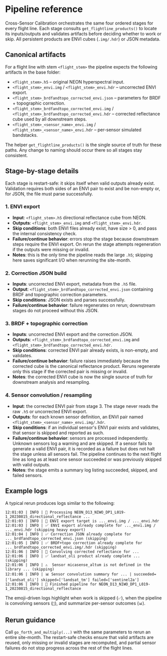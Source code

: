 # Pipeline reference

Cross-Sensor Calibration orchestrates the same four ordered stages for every
flight line. Each stage consults `get_flightline_products()` to locate its
inputs/outputs and validates artifacts before deciding whether to work or skip.
All persistent products are ENVI cubes (`.img/.hdr`) or JSON metadata.

## Canonical artifacts

For a flight line with stem `<flight_stem>` the pipeline expects the following
artifacts in the base folder:

- `<flight_stem>.h5` – original NEON hyperspectral input.
- `<flight_stem>_envi.img` / `<flight_stem>_envi.hdr` – uncorrected ENVI export.
- `<flight_stem>_brdfandtopo_corrected_envi.json` – parameters for BRDF +
  topographic correction.
- `<flight_stem>_brdfandtopo_corrected_envi.img` /
  `<flight_stem>_brdfandtopo_corrected_envi.hdr` – corrected reflectance cube
  used by all downstream steps.
- `<flight_stem>_<sensor_name>_envi.img` /
  `<flight_stem>_<sensor_name>_envi.hdr` – per-sensor simulated bandstacks.

The helper `get_flightline_products()` is the single source of truth for these
paths. Any change to naming should occur there so all stages stay consistent.

## Stage-by-stage details

Each stage is restart-safe: it skips itself when valid outputs already exist.
Validation requires both sides of an ENVI pair to exist and be non-empty or, for
JSON, the file must parse successfully.

### 1. ENVI export

- **Input**: `<flight_stem>.h5` directional reflectance cube from NEON.
- **Outputs**: `<flight_stem>_envi.img` and `<flight_stem>_envi.hdr`.
- **Skip conditions**: both ENVI files already exist, have size > 0, and pass the
  internal consistency check.
- **Failure/continue behavior**: errors stop the stage because downstream steps
  require the ENVI export. On rerun the stage attempts regeneration if the
  outputs were missing or invalid.
- **Notes**: this is the only time the pipeline reads the large `.h5`; skipping
  here saves significant I/O when rerunning the site-month.

### 2. Correction JSON build

- **Inputs**: uncorrected ENVI export, metadata from the `.h5` file.
- **Output**: `<flight_stem>_brdfandtopo_corrected_envi.json` containing BRDF and
  topographic correction parameters.
- **Skip conditions**: JSON exists and parses successfully.
- **Failure/continue behavior**: failure regenerates on rerun; downstream stages
  do not proceed without this JSON.

### 3. BRDF + topographic correction

- **Inputs**: uncorrected ENVI export and the correction JSON.
- **Outputs**: `<flight_stem>_brdfandtopo_corrected_envi.img` and
  `<flight_stem>_brdfandtopo_corrected_envi.hdr`.
- **Skip conditions**: corrected ENVI pair already exists, is non-empty, and
  validates.
- **Failure/continue behavior**: failure raises immediately because the
  corrected cube is the canonical reflectance product. Reruns regenerate only
  this stage if the corrected pair is missing or invalid.
- **Notes**: the corrected ENVI cube is now the single source of truth for
  downstream analysis and resampling.

### 4. Sensor convolution / resampling

- **Input**: the corrected ENVI pair from stage 3. The stage never reads the raw
  `.h5` or uncorrected ENVI export.
- **Outputs**: for each known sensor definition, an ENVI pair named
  `<flight_stem>_<sensor_name>_envi.img/.hdr`.
- **Skip conditions**: if an individual sensor's ENVI pair exists and validates,
  that sensor is skipped and reported as such.
- **Failure/continue behavior**: sensors are processed independently. Unknown
  sensors log a warning and are skipped. If a sensor fails to generate a valid
  ENVI pair, it is recorded as a failure but does not halt the stage unless all
  sensors fail. The pipeline continues to the next flight line as long as at
  least one sensor succeeded or was previously skipped with valid outputs.
- **Notes**: the stage emits a summary log listing succeeded, skipped, and
  failed sensors.

## Example logs

A typical rerun produces logs similar to the following:

```
12:01:03 | INFO | 🚀 Processing NEON_D13_NIWO_DP1_L019-1_20230815_directional_reflectance ...
12:01:03 | INFO | 🔎 ENVI export target is ..._envi.img / ..._envi.hdr
12:01:03 | INFO | ✅ ENVI export already complete for ..._envi.img / ..._envi.hdr (skipping heavy export)
12:01:04 | INFO | ✅ Correction JSON already complete for ..._brdfandtopo_corrected_envi.json (skipping)
12:01:05 | INFO | ✅ BRDF+topo correction already complete for ..._brdfandtopo_corrected_envi.img/.hdr (skipping)
12:01:06 | INFO | 🎯 Convolving corrected reflectance for ...
12:01:06 | INFO | ✅ landsat_oli product already complete ... (skipping)
12:01:06 | INFO | ⚠️  Sensor micasense_altum is not defined in the library ... (skipping)
12:01:06 | INFO | 📊 Sensor convolution summary for ... | succeeded=['landsat_oli'] skipped=['landsat_tm'] failed=['sentinel2a']
12:01:06 | INFO | 🎉 Finished pipeline for NEON_D13_NIWO_DP1_L019-1_20230815_directional_reflectance
```

The emoji-driven logs highlight when work is skipped (`✅`), when the pipeline is
convolving sensors (`🎯`), and summarize per-sensor outcomes (`📊`).

## Rerun guidance

Call `go_forth_and_multiply(...)` with the same parameters to rerun an entire
site-month. The restart-safe checks ensure that valid artifacts are reused, only
missing or invalid stages are recomputed, and partial sensor failures do not stop
progress across the rest of the flight lines.
